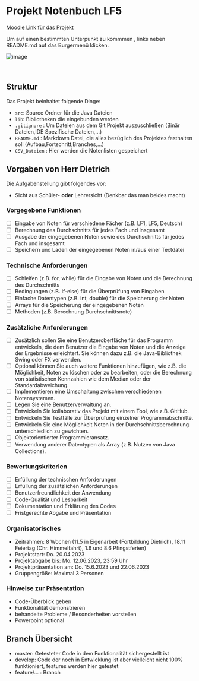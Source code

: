 # Projekt Notenbuch LF5

[Moodle Link für das Projekt](https://moodle.bildung.koblenz.de/mod/assign/view.php?id=187185)

Um auf einen bestimmten Unterpunkt zu kommmen , links neben README.md auf das Burgermenü klicken.

![image](https://user-images.githubusercontent.com/103290810/234218111-9a9d3344-a266-4d8e-8752-db543a3ab6d1.png)

&nbsp;

## Struktur 
Das Projekt beinhaltet folgende Dinge:

- `src`: Source Ordner für die Java Dateien
- `lib`: Bibliotheken die eingebunden werden
- `.gitignore` : Um Dateien aus dem Git Projekt auszuschließen (Binär Dateien,IDE Spezifische Dateien,...)
- `README.md` : Markdown Datei, die alles bezüglich des Projektes festhalten soll (Aufbau,Fortschritt,Branches,...)
- `CSV_Dateien` : Hier werden die Notenlisten gespeichert

## Vorgaben von Herr Dietrich

Die Aufgabenstellung gibt folgendes vor:

- Sicht aus Schüler- __oder__ Lehrersicht (Denkbar das man beides macht)

### Vorgegebene Funktionen

- [ ] Eingabe von Noten für verschiedene Fächer (z.B. LF1, LF5, Deutsch)
- [ ] Berechnung des Durchschnitts für jedes Fach und insgesamt
- [ ] Ausgabe der eingegebenen Noten sowie des Durchschnitts für jedes Fach und insgesamt
- [ ] Speichern und Laden der eingegebenen Noten in/aus einer Textdatei

### Technische Anforderungen

- [ ] Schleifen (z.B. for, while) für die Eingabe von Noten und die Berechnung des Durchschnitts
- [ ] Bedingungen (z.B. if-else) für die Überprüfung von Eingaben
- [ ] Einfache Datentypen (z.B. int, double) für die Speicherung der Noten
- [ ] Arrays für die Speicherung der eingegebenen Noten
- [ ] Methoden (z.B. Berechnung Durchschnittsnote)

### Zusätzliche Anforderungen

- [ ] Zusätzlich sollen Sie eine Benutzeroberfläche für das Programm entwickeln, die dem Benutzer die Eingabe von Noten und die Anzeige der Ergebnisse erleichtert. Sie können dazu z.B. die Java-Bibliothek Swing oder FX verwenden.
- [ ] Optional können Sie auch weitere Funktionen hinzufügen, wie z.B. die Möglichkeit, Noten zu löschen oder zu bearbeiten, oder die Berechnung von statistischen Kennzahlen wie dem Median oder der Standardabweichung.
- [ ] Implementieren eine Umschaltung zwischen verschiedenen Notensystemen.
- [ ] Legen Sie eine Benutzerverwaltung an.
- [ ] Entwickeln Sie kollaborativ das Projekt mit einem Tool, wie z.B. GitHub.
- [ ] Entwickeln Sie Testfälle zur Überprüfung einzelner Programmabschnitte.
- [ ] Entwickeln Sie eine Möglichkeit Noten in der Durchschnittsberechnung unterschiedlich zu gewichten.
- [ ] Objektorientierter Programmieransatz.
- [ ] Verwendung anderer Datentypen als Array (z.B. Nutzen von Java Collections).

### Bewertungskriterien

- [ ] Erfüllung der technischen Anforderungen
- [ ] Erfüllung der zusätzlichen Anforderungen
- [ ] Benutzerfreundlichkeit der Anwendung
- [ ] Code-Qualität und Lesbarkeit
- [ ] Dokumentation und Erklärung des Codes
- [ ] Fristgerechte Abgabe und Präsentation

### Organisatorisches

- Zeitrahmen: 8 Wochen (11.5 in Eigenarbeit (Fortbildung Dietrich), 18.11 Feiertag (Chr. Himmelfahrt), 1.6 und 8.6 Pfingstferien)
- Projektstart: Do. 20.04.2023
- Projektabgabe bis: Mo. 12.06.2023, 23:59 Uhr
- Projektpräsentation am: Do. 15.6.2023 und 22.06.2023
- Gruppengröße: Maximal 3 Personen

### Hinweise zur Präsentation

- Code-Überblick geben
- Funktionalität demonstrieren
- behandelte Probleme / Besonderheiten vorstellen
- Powerpoint optional

## Branch Übersicht

- master: Getesteter Code in dem Funktionalität sichergestellt ist
- develop: Code der noch in Entwicklung ist aber vielleicht nicht 100% funktioniert, features werden hier getestet
- feature/... : Branch
